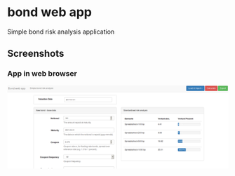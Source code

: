 # bond web app
Simple bond risk analysis application

## Screenshots
### App in web browser
![browser](screenshot.png)
